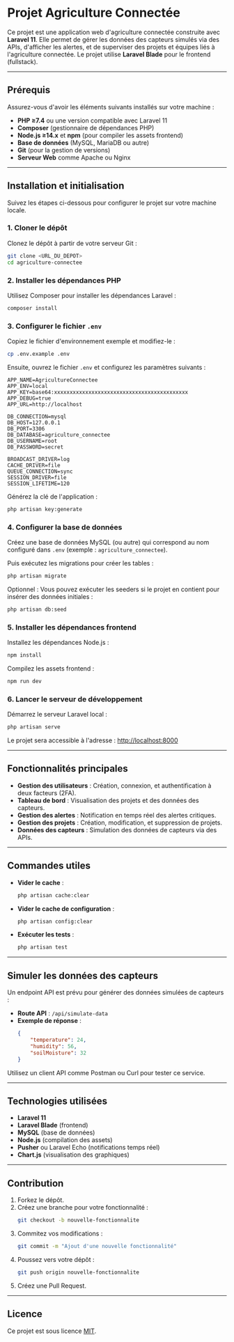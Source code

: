 # Projet Agriculture Connectée

Ce projet est une application web d'agriculture connectée construite avec **Laravel 11**. Elle permet de gérer les données des capteurs simulés via des APIs, d'afficher les alertes, et de superviser des projets et équipes liés à l'agriculture connectée. Le projet utilise **Laravel Blade** pour le frontend (fullstack).

---

## Prérequis

Assurez-vous d'avoir les éléments suivants installés sur votre machine :

- **PHP ≥7.4** ou une version compatible avec Laravel 11
- **Composer** (gestionnaire de dépendances PHP)
- **Node.js ≥14.x** et **npm** (pour compiler les assets frontend)
- **Base de données** (MySQL, MariaDB ou autre)
- **Git** (pour la gestion de versions)
- **Serveur Web** comme Apache ou Nginx

---

## Installation et initialisation

Suivez les étapes ci-dessous pour configurer le projet sur votre machine locale.

### **1. Cloner le dépôt**

Clonez le dépôt à partir de votre serveur Git :
```bash
git clone <URL_DU_DEPOT>
cd agriculture-connectee
```

### **2. Installer les dépendances PHP**

Utilisez Composer pour installer les dépendances Laravel :
```bash
composer install
```

### **3. Configurer le fichier `.env`**

Copiez le fichier d'environnement exemple et modifiez-le :
```bash
cp .env.example .env
```

Ensuite, ouvrez le fichier `.env` et configurez les paramètres suivants :
```env
APP_NAME=AgricultureConnectee
APP_ENV=local
APP_KEY=base64:xxxxxxxxxxxxxxxxxxxxxxxxxxxxxxxxxxxxxxxxxxx
APP_DEBUG=true
APP_URL=http://localhost

DB_CONNECTION=mysql
DB_HOST=127.0.0.1
DB_PORT=3306
DB_DATABASE=agriculture_connectee
DB_USERNAME=root
DB_PASSWORD=secret

BROADCAST_DRIVER=log
CACHE_DRIVER=file
QUEUE_CONNECTION=sync
SESSION_DRIVER=file
SESSION_LIFETIME=120
```
Générez la clé de l'application :
```bash
php artisan key:generate
```

### **4. Configurer la base de données**

Créez une base de données MySQL (ou autre) qui correspond au nom configuré dans `.env` (exemple : `agriculture_connectee`).

Puis exécutez les migrations pour créer les tables :
```bash
php artisan migrate
```

Optionnel : Vous pouvez exécuter les seeders si le projet en contient pour insérer des données initiales :
```bash
php artisan db:seed
```

### **5. Installer les dépendances frontend**

Installez les dépendances Node.js :
```bash
npm install
```

Compilez les assets frontend :
```bash
npm run dev
```

### **6. Lancer le serveur de développement**

Démarrez le serveur Laravel local :
```bash
php artisan serve
```
Le projet sera accessible à l'adresse : [http://localhost:8000](http://localhost:8000)

---

## Fonctionnalités principales

- **Gestion des utilisateurs** : Création, connexion, et authentification à deux facteurs (2FA).
- **Tableau de bord** : Visualisation des projets et des données des capteurs.
- **Gestion des alertes** : Notification en temps réel des alertes critiques.
- **Gestion des projets** : Création, modification, et suppression de projets.
- **Données des capteurs** : Simulation des données de capteurs via des APIs.

---

## Commandes utiles

- **Vider le cache** :
  ```bash
  php artisan cache:clear
  ```
- **Vider le cache de configuration** :
  ```bash
  php artisan config:clear
  ```
- **Exécuter les tests** :
  ```bash
  php artisan test
  ```

---

## Simuler les données des capteurs

Un endpoint API est prévu pour générer des données simulées de capteurs :

- **Route API** : `/api/simulate-data`
- **Exemple de réponse** :
  ```json
  {
      "temperature": 24,
      "humidity": 56,
      "soilMoisture": 32
  }
  ```
Utilisez un client API comme Postman ou Curl pour tester ce service.

---

## Technologies utilisées

- **Laravel 11**
- **Laravel Blade** (frontend)
- **MySQL** (base de données)
- **Node.js** (compilation des assets)
- **Pusher** ou Laravel Echo (notifications temps réel)
- **Chart.js** (visualisation des graphiques)

---

## Contribution

1. Forkez le dépôt.
2. Créez une branche pour votre fonctionnalité :
   ```bash
   git checkout -b nouvelle-fonctionnalite
   ```
3. Commitez vos modifications :
   ```bash
   git commit -m "Ajout d'une nouvelle fonctionnalité"
   ```
4. Poussez vers votre dépôt :
   ```bash
   git push origin nouvelle-fonctionnalite
   ```
5. Créez une Pull Request.

---

## Licence

Ce projet est sous licence [MIT](https://opensource.org/licenses/MIT).

